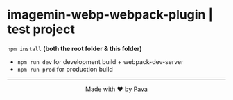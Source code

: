# imagemin-webp-webpack-plugin | test project

`npm install` **(both the root folder & this folder)**

* `npm run dev` for development build + webpack-dev-server
* `npm run prod` for production build

<hr/>

<p align="center"> Made with ❤ by <a href="https://iampava.com"> Pava </a></p>
